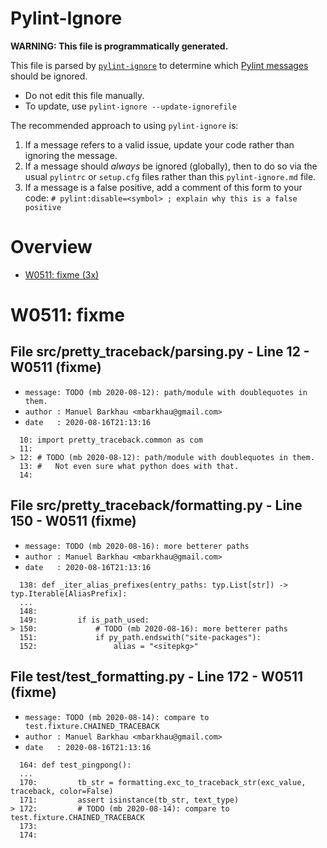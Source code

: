 # Pylint-Ignore

**WARNING: This file is programmatically generated.**

This file is parsed by [`pylint-ignore`](https://pypi.org/project/pylint-ignore/)
to determine which
[Pylint messages](https://pylint.pycqa.org/en/stable/technical_reference/features.html)
should be ignored.

- Do not edit this file manually.
- To update, use `pylint-ignore --update-ignorefile`

The recommended approach to using `pylint-ignore` is:

1. If a message refers to a valid issue, update your code rather than
   ignoring the message.
2. If a message should *always* be ignored (globally), then to do so
   via the usual `pylintrc` or `setup.cfg` files rather than this
   `pylint-ignore.md` file.
3. If a message is a false positive, add a comment of this form to your code:
   `# pylint:disable=<symbol> ; explain why this is a false positive`


# Overview

 - [W0511: fixme (3x)](#w0511-fixme)


# W0511: fixme

## File src/pretty_traceback/parsing.py - Line 12 - W0511 (fixme)

- `message: TODO (mb 2020-08-12): path/module with doublequotes in them.`
- `author : Manuel Barkhau <mbarkhau@gmail.com>`
- `date   : 2020-08-16T21:13:16`

```
  10: import pretty_traceback.common as com
  11: 
> 12: # TODO (mb 2020-08-12): path/module with doublequotes in them.
  13: #   Not even sure what python does with that.
  14:
```


## File src/pretty_traceback/formatting.py - Line 150 - W0511 (fixme)

- `message: TODO (mb 2020-08-16): more betterer paths`
- `author : Manuel Barkhau <mbarkhau@gmail.com>`
- `date   : 2020-08-16T21:13:16`

```
  138: def _iter_alias_prefixes(entry_paths: typ.List[str]) -> typ.Iterable[AliasPrefix]:
  ...
  148: 
  149:         if is_path_used:
> 150:             # TODO (mb 2020-08-16): more betterer paths
  151:             if py_path.endswith("site-packages"):
  152:                 alias = "<sitepkg>"
```


## File test/test_formatting.py - Line 172 - W0511 (fixme)

- `message: TODO (mb 2020-08-14): compare to test.fixture.CHAINED_TRACEBACK`
- `author : Manuel Barkhau <mbarkhau@gmail.com>`
- `date   : 2020-08-16T21:13:16`

```
  164: def test_pingpong():
  ...
  170:         tb_str = formatting.exc_to_traceback_str(exc_value, traceback, color=False)
  171:         assert isinstance(tb_str, text_type)
> 172:         # TODO (mb 2020-08-14): compare to test.fixture.CHAINED_TRACEBACK
  173: 
  174:
```


